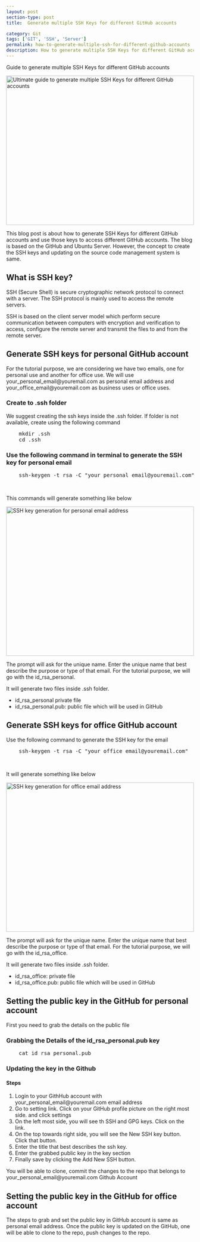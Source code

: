 ```yaml
---
layout: post
section-type: post
title:  Generate multiple SSH Keys for different GitHub accounts

category: Git
tags: ['GIT', 'SSH', 'Server']
permalink: how-to-generate-multiple-ssh-for-different-github-accounts
description: How to generate multiple SSH Keys for different GitHub accounts
---
```

Guide to generate multiple SSH Keys for different GitHub accounts
<!--more-->

<section> 
<img
    src="{{site.baseurl}}/img/posts/github/use-multiple-ssh-keys-to-access-the-multiple-github-account.png"
    class="img-thumbnail img-rounded" height="400px" width="100%"
    title="Ultimate guide to generate multiple SSH Keys for different GitHub accounts"
    alt="Ultimate guide to generate multiple SSH Keys for different GitHub accounts">

</section>
<section>
<p>
This blog post is about how to generate SSH Keys for different GitHub accounts and use those keys to access different GitHub accounts.
The blog is based on the GitHub and Ubuntu Server. However, the concept to create the SSH keys and updating on the 
source code management system is same.  
</p>
</section> 


<section>
<h2>What is SSH key?</h2>

<p>
SSH (Secure Shell) is secure cryptographic network protocol to connect with a server. The SSH protocol is mainly used to
access the remote servers.
</p>

<p>
SSH is based on the client server model which perform secure communication between computers with encryption and verification
to access, configure the remote server and transmit the files to and from the remote server.
</p>
</section>

<section>
<h2>Generate SSH keys for personal GitHub account</h2>
<p>For the tutorial purpose, we are considering we have two emails, one for personal use and another for office use.
We will use <span class="important">your_personal_email@youremail.com</span> as personal email address and 
<span class="important">your_office_email@youremail.com </span> as business uses or office uses.</p>
<h3>Create to .ssh folder</h3>
<p>
We suggest creating the ssh keys inside the .ssh folder. If folder is not available, create using the following command
</p>

<pre class="terminal">
    mkdir .ssh
    cd .ssh
</pre>

</section>

<section>
<h3>Use the following command in terminal to generate the SSH key for personal email</h3>

<pre class="terminal">
    ssh-keygen -t rsa -C "your_personal_email@youremail.com"
</pre>
<br>
<p>This commands will generate something like below</p>
<img src="{{site.baseurl}}/img/posts/github/ssh-key-generation-for-personal-email.png"
class="img-thumbnail img-rounded" height="400px" width="100%"
title="SSH key generation for personal email address"
alt="SSH key generation for personal email address">
<br/>

<p>The prompt will ask for the unique name. Enter the unique name that best describe the purpose or type of that email.
For the tutorial purpose, we will go with the <span class="important">id_rsa_personal</span>.
</p>
<p>It will generate two files inside .ssh folder.</p>

<ul>
    <li><span class="important">id_rsa_personal</span> private file</li>
    <li><span class="important">id_rsa_personal.pub</span>: public file which will be used in GitHub</li>
</ul>
</section>

<section>
<h2>Generate SSH keys for office GitHub account</h2>
<p>Use the following command to generate the SSH key for the email</p>

<pre class="terminal">
    ssh-keygen -t rsa -C "your_office_email@youremail.com"
</pre>
<br>
<p>It will generate something like below</p>
<img src="{{site.baseurl}}/img/posts/github/ssh-key-generation-for-office-email.png"
class="img-thumbnail img-rounded" height="400px" width="100%"
title="SSH key generation for office email address"
alt="SSH key generation for office email address">
<br/>
<p>The prompt will ask for the unique name. Enter the unique name that best describe the purpose or type of that email.
For the tutorial purpose, we will go with the <span class="important">id_rsa_office</span>.
</p>
<p>It will generate two files inside .ssh folder.</p>

<ul>
    <li><span class="important">id_rsa_office</span>: private file</li>
    <li><span class="important">id_rsa_office.pub</span>: public file which will be used in GitHub</li>
</ul>
</section>

<section>
<h2>Setting the public key in the GitHub for personal account</h2>
<p>First you need to grab the details on the public file</p>

<h3>Grabbing the Details of the <span class="important">id_rsa_personal.pub</span> key</h3>
<pre class="terminal">
    cat id_rsa_personal.pub
</pre>

<h3>Updating the key in the Github</h3>

<h4>Steps</h4>

<ol>
<li>Login to your GithHub account with <span class="important">your_personal_email@youremail.com</span> email address</li>
<li>Go to setting link. Click on your GitHub profile picture on the right most side. and click <span class="important">settings</span></li>
<li>On the left most side, you will see th  <span class="important">SSH and GPG keys. </span> Click on the link.</li>
<li>On the top towards right side, you will see the <span class="important">New SSH key</span> button. Click that button. </li>
<li>Enter the <span class="important">title</span> that best describes the ssh key. </li>
<li>Enter the grabbed public key in the key section</li>
<li>Finally save by clicking the <span class="important">Add New SSH </span> button.</li>
</ol>

<p>You will be able to clone, commit the changes to the repo that belongs to
<span class="important">your_personal_email@youremail.com </span> Github Account
</p>
</section>

<section>
<h2>Setting the public key in the GitHub for office account</h2>
<p>The steps to grab and set the public key in GitHub account is same as personal email address. Once the public key is 
updated on the GitHub, one will be able to clone to the repo, push changes to the repo.
</p>
</section>

